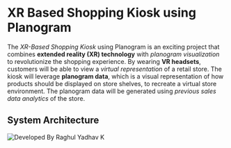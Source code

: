 # **XR Based Shopping Kiosk using Planogram**

The *XR-Based Shopping Kiosk* using Planogram is an exciting project that combines **extended reality (XR) technology** with *planogram visualization* to revolutionize the shopping experience. By wearing **VR headsets**, customers will be able to view a *virtual representation* of a retail store. The kiosk will leverage **planogram data**, which is a visual representation of how products should be displayed on store shelves, to recreate a virtual store environment. The planogram data will be generated using *previous sales data analytics* of the store.

## System Architecture

![Developed By Raghul Yadhav K](https://github.com/raghulkrishna03503/XR-Based-Shopping-Kiosk-using-Planogram/assets/108167463/b2b791f8-2f96-414b-b434-f110e790d3dd)
